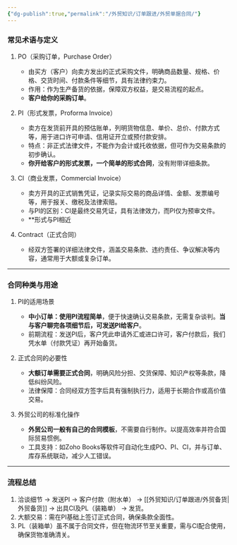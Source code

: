 ```yaml
---
{"dg-publish":true,"permalink":"/外贸知识/订单跟进/外贸单据合同/"}
---
```



### 常见术语与定义

1. PO（采购订单，Purchase Order）  
   - 由买方（客户）向卖方发出的正式采购文件，明确商品数量、规格、价格、交货时间、付款条件等细节，具有法律约束力。  
   - 作用：作为生产备货的依据，保障双方权益，是交易流程的起点。
   - **客户给你的采购订单**。

2. PI（形式发票，Proforma Invoice）  
   - 卖方在发货前开具的预估账单，列明货物信息、单价、总价、付款方式等，用于进口许可申请、信用证开立或预付款安排。  
   - 特点：非正式法律文件，不能作为会计或托收依据，但可作为交易条款的初步确认。
   - **你开给客户的形式发票，一个简单的形式合同**，没有附带详细条款。

3. CI（商业发票，Commercial Invoice）  
   - 卖方开具的正式销售凭证，记录实际交易的商品详情、金额、发票编号等，用于报关、缴税及法律索赔。
   - 与PI的区别：CI是最终交易凭证，具有法律效力，而PI仅为预审文件。
   - **形式与PI相近

4. Contract（正式合同）  
   - 经双方签署的详细法律文件，涵盖交易条款、违约责任、争议解决等内容，通常用于大额或复杂订单。

---

### 合同种类与用途

1. PI的适用场景  
   - **中小订单：使用PI流程简单**，便于快速确认交易条款，无需复杂谈判。**当与客户聊完各项细节后，可发送PI给客户**。
   - 前期流程：发送PI后，客户凭此申请外汇或进口许可，客户付款后，我们凭水单（付款凭证）再开始备货。

2. 正式合同的必要性  
   - **大额订单需要正式合同**，明确风险分担、交货保障、知识产权等条款，降低纠纷风险。  
   - 法律保障：合同经双方签字后具有强制执行力，适用于长期合作或高价值交易。

3. 外贸公司的标准化操作  
   - **外贸公司一般有自己的合同模板**，不需要自行制作。以提高效率并符合国际贸易惯例。  
   - 工具支持：如Zoho Books等软件可自动化生成PO、PI、CI，并与订单、库存系统联动，减少人工错误。

---

### 流程总结

1. 洽谈细节 → 发送PI → 客户付款（附水单） → [[外贸知识/订单跟进/外贸备货\|外贸备货]] → 出具CI及PL（装箱单） → 发货。  
2. 大额交易：需在PI基础上签订正式合同，确保条款全面性。
3. PL（装箱单）虽不属于合同文件，但在物流环节至关重要，需与CI配合使用，确保货物准确清关。